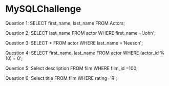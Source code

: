 # MySQLChallenge

Question 1:
    SELECT first_name, last_name FROM Actors;

Question 2;
    SELECT last_name FROM actor WHERE first_name ='John';

Question 3:
    SELECT * FROM actor WHERE last_name ='Neeson';

Question 4:
    SELECT first_name, last_name FROM actor WHERE (actor_id % 10) = 0';

Question 5:
    Select description FROM film WHERE film_id =100;

Question 6;
    Select title FROM film WHERE rating='R';


